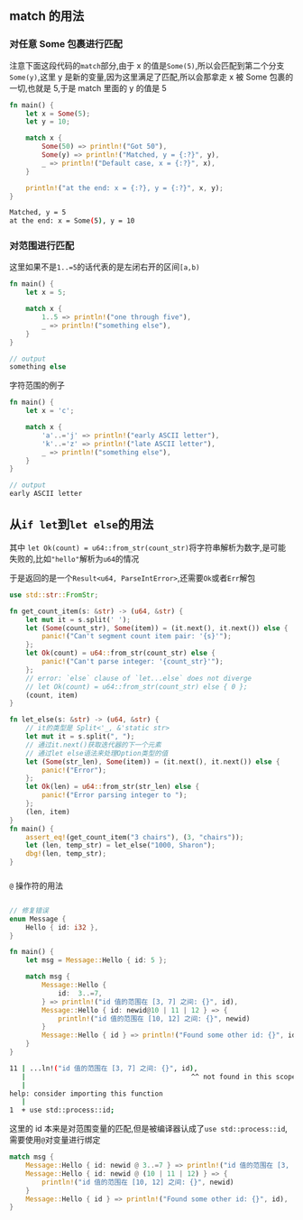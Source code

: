 ## match 的用法

### 对任意 Some 包裹进行匹配

注意下面这段代码的`match`部分,由于 x 的值是`Some(5)`,所以会匹配到第二个分支`Some(y)`,这里 y 是新的变量,因为这里满足了匹配,所以会那拿走 x 被 Some 包裹的一切,也就是 5,于是 match 里面的 y 的值是 5

```rust
fn main() {
    let x = Some(5);
    let y = 10;

    match x {
        Some(50) => println!("Got 50"),
        Some(y) => println!("Matched, y = {:?}", y),
        _ => println!("Default case, x = {:?}", x),
    }

    println!("at the end: x = {:?}, y = {:?}", x, y);
}
```

```sh
Matched, y = 5
at the end: x = Some(5), y = 10
```

### 对范围进行匹配

这里如果不是`1..=5`的话代表的是左闭右开的区间`[a,b)`

```rust
fn main() {
    let x = 5;

    match x {
        1..5 => println!("one through five"),
        _ => println!("something else"),
    }
}

// output
something else
```

字符范围的例子

```rust
fn main() {
    let x = 'c';

    match x {
        'a'..='j' => println!("early ASCII letter"),
        'k'..='z' => println!("late ASCII letter"),
        _ => println!("something else"),
    }
}

// output
early ASCII letter
```

## 从`if let`到`let else`的用法

其中 `let Ok(count) = u64::from_str(count_str)`将字符串解析为数字,是可能失败的,比如`"hello"`解析为`u64`的情况

于是返回的是一个`Result<u64, ParseIntError>`,还需要`Ok`或者`Err`解包

```rust
use std::str::FromStr;

fn get_count_item(s: &str) -> (u64, &str) {
    let mut it = s.split(' ');
    let (Some(count_str), Some(item)) = (it.next(), it.next()) else {
        panic!("Can't segment count item pair: '{s}'");
    };
    let Ok(count) = u64::from_str(count_str) else {
        panic!("Can't parse integer: '{count_str}'");
    };
    // error: `else` clause of `let...else` does not diverge
    // let Ok(count) = u64::from_str(count_str) else { 0 };
    (count, item)
}

fn let_else(s: &str) -> (u64, &str) {
    // it的类型是 Split<'_, &'static str>
    let mut it = s.split(", ");
    // 通过it.next()获取迭代器的下一个元素
    // 通过let else语法来处理Option类型的值
    let (Some(str_len), Some(item)) = (it.next(), it.next()) else {
        panic!("Error");
    };
    let Ok(len) = u64::from_str(str_len) else {
        panic!("Error parsing integer to ");
    };
    (len, item)
}
fn main() {
    assert_eq!(get_count_item("3 chairs"), (3, "chairs"));
    let (len, temp_str) = let_else("1000, Sharon");
    dbg!(len, temp_str);
}
```

###

`@` 操作符的用法

```rust

// 修复错误
enum Message {
    Hello { id: i32 },
}

fn main() {
    let msg = Message::Hello { id: 5 };

    match msg {
        Message::Hello {
            id:  3..=7,
        } => println!("id 值的范围在 [3, 7] 之间: {}", id),
        Message::Hello { id: newid@10 | 11 | 12 } => {
            println!("id 值的范围在 [10, 12] 之间: {}", newid)
        }
        Message::Hello { id } => println!("Found some other id: {}", id),
    }
}
```

```sh
11 | ...ln!("id 值的范围在 [3, 7] 之间: {}", id),
   |                                         ^^ not found in this scope
   |
help: consider importing this function
   |
1  + use std::process::id;
```

这里的 id 本来是对范围变量的匹配,但是被编译器认成了`use std::process::id`,需要使用`@`对变量进行绑定

```rust
match msg {
    Message::Hello { id: newid @ 3..=7 } => println!("id 值的范围在 [3, 7] 之间: {}", newid),
    Message::Hello { id: newid @ (10 | 11 | 12) } => {
        println!("id 值的范围在 [10, 12] 之间: {}", newid)
    }
    Message::Hello { id } => println!("Found some other id: {}", id),
}
```
